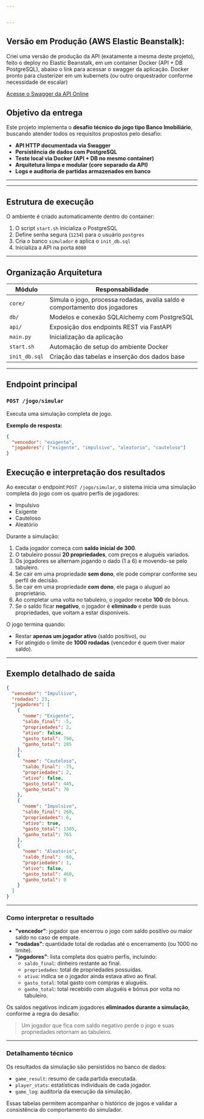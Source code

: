 ```yaml
---


---
```

## **Versão em Produção (AWS Elastic Beanstalk):**

Criei uma versão de produção da API (exatamente a mesma deste projeto), feito o deploy no Elastic Beanstalk, em um container Docker (API + DB PostgreSQL), abaixo o link para acessar o swagger da aplicação. Docker pronto para clusterizer em um kubernets (ou outro orquestrador conforme necessidade de escalar)

[Acesse o Swagger da API Online](http://monopoly-homolog-env.eba-enbifpvp.us-east-2.elasticbeanstalk.com/docs)

## Objetivo da entrega

Este projeto implementa o **desafio técnico do jogo tipo Banco Imobiliário**, buscando atender todos os requisitos propostos pelo desafio:

- **API HTTP documentada via Swagger**
- **Persistência de dados com PostgreSQL**
- **Teste local via Docker (API + DB no mesmo container)**
- **Arquitetura limpa e modular (core separado da API)**
- **Logs e auditoria de partidas armazenados em banco**

---

---

## Estrutura de execução

O ambiente é criado automaticamente dentro do container:

1. O script `start.sh` inicializa o PostgreSQL
2. Define senha segura (`1234`) para o usuário `postgres`
3. Cria o banco `simulador` e aplica o `init_db.sql`
4. Inicializa a API na porta `8080`

---

## Organização Arquitetura

| Módulo         | Responsabilidade                                                            |
| --------------- | --------------------------------------------------------------------------- |
| `core/`       | Simula o jogo, processa rodadas, avalia saldo e comportamento dos jogadores |
| `db/`         | Modelos e conexão SQLAlchemy com PostgreSQL                                |
| `api/`        | Exposição dos endpoints REST via FastAPI                                  |
| `main.py`     | Inicialização da aplicação                                              |
| `start.sh`    | Automação de setup do ambiente Docker                                     |
| `init_db.sql` | Criação das tabelas e inserção dos dados base                           |

---

## Endpoint principal

### `POST /jogo/simular`

Executa uma simulação completa de jogo.

**Exemplo de resposta:**

```json
{
  "vencedor": "exigente",
  "jogadores": ["exigente", "impulsivo", "aleatorio", "cauteloso"]
}
```

## Execução e interpretação dos resultados

Ao executar o endpoint `POST /jogo/simular`, o sistema inicia uma simulação completa do jogo com os quatro perfis de jogadores:

- Impulsivo
- Exigente
- Cauteloso
- Aleatório

Durante a simulação:

1. Cada jogador começa com **saldo inicial de 300**.
2. O tabuleiro possui **20 propriedades**, com preços e aluguéis variados.
3. Os jogadores se alternam jogando o dado (1 a 6) e movendo-se pelo tabuleiro.
4. Se cair em uma propriedade **sem dono**, ele pode comprar conforme seu perfil de decisão.
5. Se cair em uma propriedade **com dono**, ele paga o aluguel ao proprietário.
6. Ao completar uma volta no tabuleiro, o jogador recebe **100** de bônus.
7. Se o saldo ficar **negativo**, o jogador é **eliminado** e perde suas propriedades, que voltam a estar disponíveis.

O jogo termina quando:

- Restar **apenas um jogador ativo** (saldo positivo), ou
- For atingido o limite de **1000 rodadas** (vencedor é quem tiver maior saldo).

---

## Exemplo detalhado de saída

```json
{
  "vencedor": "Impulsivo",
  "rodadas": 23,
  "jogadores": [
    {
      "nome": "Exigente",
      "saldo_final": -5,
      "propriedades": 2,
      "ativo": false,
      "gasto_total": 790,
      "ganho_total": 285
    },
    {
      "nome": "Cauteloso",
      "saldo_final": -75,
      "propriedades": 2,
      "ativo": false,
      "gasto_total": 445,
      "ganho_total": 70
    },
    {
      "nome": "Impulsivo",
      "saldo_final": 260,
      "propriedades": 6,
      "ativo": true,
      "gasto_total": 1305,
      "ganho_total": 765
    },
    {
      "nome": "Aleatório",
      "saldo_final": -60,
      "propriedades": 1,
      "ativo": false,
      "gasto_total": 460,
      "ganho_total": 0
    }
  ]
}
```

---

### Como interpretar o resultado

- **"vencedor"**: jogador que encerrou o jogo com saldo positivo ou maior saldo no caso de empate.
- **"rodadas"**: quantidade total de rodadas até o encerramento (ou 1000 no limite).
- **"jogadores"**: lista completa dos quatro perfis, incluindo:
  - `saldo_final`: dinheiro restante ao final.
  - `propriedades`: total de propriedades possuídas.
  - `ativo`: indica se o jogador ainda estava ativo ao final.
  - `gasto_total`: total gasto com compras e aluguéis.
  - `ganho_total`: total recebido com aluguéis e bônus por volta no tabuleiro.

Os saldos negativos indicam jogadores **eliminados durante a simulação**, conforme a regra do desafio:

> Um jogador que fica com saldo negativo perde o jogo e suas propriedades retornam ao tabuleiro.

---

### Detalhamento técnico

Os resultados da simulação são persistidos no banco de dados:

- `game_result`: resumo de cada partida executada.
- `player_stats`: estatísticas individuais de cada jogador.
- `game_log`: auditoria da execução da simulação.

Essas tabelas permitem acompanhar o histórico de jogos e validar a consistência do comportamento do simulador.
